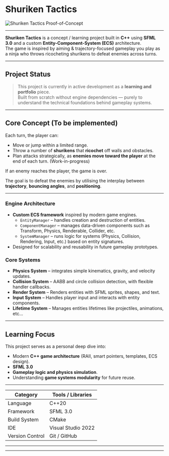 # Shuriken Tactics #

![Shuriken Tactics Proof-of-Concept](https://github.com/user-attachments/assets/831e39f6-fd50-408e-ad79-9433ab9ad1ef)


************
**Shuriken Tactics** is a concept / learning project built in **C++** using **SFML 3.0** and a custom **Entity-Component-System (ECS)** architecture.  
The game is inspired by aiming & trajectory-focused gameplay you play as a ninja who throws ricocheting shurikens to defeat enemies across turns.

---

## Project Status
> This project is currently in active development as a **learning and portfolio** piece.  
> Built from scratch without engine dependencies — purely to understand the technical foundations behind gameplay systems.

---

## Core Concept (To be implemented)
Each turn, the player can:
- Move or jump within a limited range.
- Throw a number of **shurikens** that **ricochet** off walls and obstacles.
- Plan attacks strategically, as **enemies move toward the player** at the end of each turn. (Work-in-progress)

If an enemy reaches the player, the game is over.

The goal is to defeat the enemies by utilising the interplay between **trajectory**, **bouncing angles**, and **positioning**.

---

### Engine Architecture
- **Custom ECS framework** inspired by modern game engines.
  - `EntityManager` – handles creation and destruction of entities.
  - `ComponentManager` – manages data-driven components such as Transform, Physics, Renderable, Collider, etc.
  - `SystemManager` – runs logic for systems (Physics, Collision, Rendering, Input, etc.) based on entity signatures.
- Designed for scalability and reusability in future gameplay prototypes.

### Core Systems
- **Physics System** – integrates simple kinematics, gravity, and velocity updates.
- **Collision System** – AABB and circle collision detection, with flexible handler callbacks.
- **Render System** – Renders entities with SFML sprites, shapes, and text.
- **Input System** – Handles player input and interacts with entity components.
- **Lifetime System** – Manages entities lifetimes like projectiles, animations, etc...

---

## Learning Focus

This project serves as a personal deep dive into:
- Modern **C++ game architecture** (RAII, smart pointers, templates, ECS design).
- **SFML 3.0**
- **Gameplay logic and physics simulation**.
- Understanding **game systems modularity** for future reuse.

---

| Category        | Tools / Libraries |
|-----------------|-------------------|
| Language        | C++20             |
| Framework       | SFML 3.0          |
| Build System    | CMake             |
| IDE             | Visual Studio 2022|
| Version Control | Git / GitHub      |

---
---
